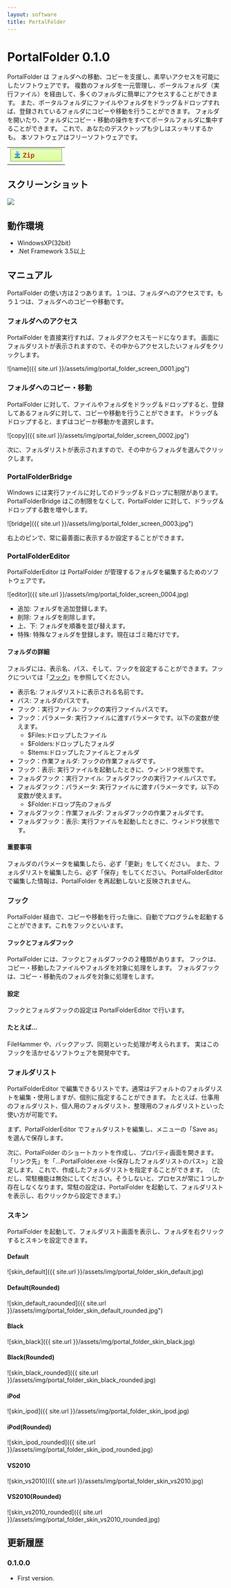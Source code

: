 ```yaml
---
layout: software
title: PortalFolder
---
```


# PortalFolder 0.1.0

PortalFolder は フォルダへの移動、コピーを支援し、素早いアクセスを可能にしたソフトウェアです。
複数のフォルダを一元管理し、ポータルフォルダ（実行ファイル）を経由して、多くのフォルダに簡単にアクセスすることができます。
また、ポータルフォルダにファイルやフォルダをドラッグ＆ドロップすれば、登録されているフォルダにコピーや移動を行うことができます。
フォルダを開いたり、フォルダにコピー・移動の操作をすべてポータルフォルダに集中することができます。
これで、あなたのデスクトップも少しはスッキリするかも。
本ソフトウェアはフリーソフトウェアです。

<table class="dl" cellpadding="0" cellspacing="0" border="0">
	<tr>
		<td>
			<a href="https://dl.dropboxusercontent.com/u/36645874/mebiusbox/PortalFolder-0.1.0.zip" target="_blank" onclick="ga('send','pageview',{'page':'/downloads/PortalFolder','Title':'PortalFolder'});">
				<img src="/assets/img/download_zip.jpg" />
			</a>
		</td>
	</tr>
</table>

## スクリーンショット
<div class="snap">
	<a class="fancybox" href="{{ site.url }}/assets/img/portal_folder_screen_0001.jpg">
		<img style="padding:0;margin:0" src="{{ site.url }}/assets/img/portal_folder_screen_0001.jpg" Width="200" border="0" />
	</a>
	<br class="clear" />
</div>

## 動作環境
* WindowsXP(32bit)
* .Net Framework 3.5以上

## マニュアル

PortalFolder の使い方は２つあります。１つは、フォルダへのアクセスです。もう１つは、フォルダへのコピーや移動です。

### フォルダへのアクセス
PortalFolder を直接実行すれば、フォルダアクセスモードになります。
画面にフォルダリストが表示されますので、その中からアクセスしたいフォルダをクリックします。

![name]({{ site.url }}/assets/img/portal_folder_screen_0001.jpg")

### フォルダへのコピー・移動
PortalFolder に対して、ファイルやフォルダをドラッグ＆ドロップすると、登録してあるフォルダに対して、コピーや移動を行うことができます。
ドラッグ＆ドロップすると、まずはコピーか移動かを選択します。

![copy]({{ site.url }}/assets/img/portal_folder_screen_0002.jpg")

次に、フォルダリストが表示されますので、その中からフォルダを選んでクリックします。

### PortalFolderBridge

Windows には実行ファイルに対してのドラッグ＆ドロップに制限があります。
PortalFolderBridge はこの制限をなくして、PortalFolder に対して、ドラッグ＆ドロップする数を増やします。

![bridge]({{ site.url }}/assets/img/portal_folder_screen_0003.jpg")

右上のピンで、常に最善面に表示するか設定することができます。

### PortalFolderEditor

PortalFolderEditor は PortalFolder が管理するフォルダを編集するためのソフトウェアです。

![editor]({{ site.url }}/assets/img/portal_folder_screen_0004.jpg)

* 追加: フォルダを追加登録します。
* 削除: フォルダを削除します。
* 上、下: フォルダを順番を並び替えます。
* 特殊: 特殊なフォルダを登録します。現在はゴミ箱だけです。

#### フォルダの詳細
フォルダには、表示名、パス、そして、フックを設定することができます。フックについては「<a href="manual_hook.html">フック</a>」を参照してください。

* 表示名: フォルダリストに表示される名前です。
* パス: フォルダのパスです。
* フック：実行ファイル: フックの実行ファイルパスです。
* フック：パラメータ: 実行ファイルに渡すパラメータです。以下の変数が使えます。
	* <span class="param">$Files</span>:ドロップしたファイル
	* <span class="param">$Folders</span>:ドロップしたフォルダ
	* <span class="param">$Items</span>:ドロップしたファイルとフォルダ
* フック：作業フォルダ: フックの作業フォルダです。
* フック：表示: 実行ファイルを起動したときに、ウィンドウ状態です。
* フォルダフック：実行ファイル: フォルダフックの実行ファイルパスです。
* フォルダフック：パラメータ: 実行ファイルに渡すパラメータです。以下の変数が使えます。
	* <span class="param">$Folder</span>:ドロップ先のフォルダ
* フォルダフック：作業フォルダ: フォルダフックの作業フォルダです。
* フォルダフック：表示: 実行ファイルを起動したときに、ウィンドウ状態です。

#### 重要事項
フォルダのパラメータを編集したら、必ず「<span>更新</span>」をしてください。
また、フォルダリストを編集したら、必ず「<span>保存</span>」をしてください。
PortalFolderEditor で編集した情報は、PortalFolder を再起動しないと反映されません。

### フック
PortalFolder 経由で、コピーや移動を行った後に、自動でプログラムを起動することができます。これをフックといいます。

#### フックとフォルダフック
PortalFolder には、フックとフォルダフックの２種類があります。
フックは、コピー・移動したファイルやフォルダを対象に処理をします。
フォルダフックは、コピー・移動先のフォルダを対象に処理をします。

#### 設定
フックとフォルダフックの設定は PortalFolderEditor で行います。

#### たとえば…
FileHammer や、バックアップ、同期といった処理が考えられます。
実はこのフックを活かせるソフトウェアを開発中です。

### フォルダリスト
PortalFolderEditor で編集できるリストです。通常はデフォルトのフォルダリストを編集・使用しますが、個別に指定することができます。
たとえば、仕事用のフォルダリスト、個人用のフォルダリスト、整理用のフォルダリストといった使い方が可能です。

まず、PortalFolderEditor でフォルダリストを編集し、メニューの「Save as」を選んで保存します。

次に、PortalFolder のショートカットを作成し、プロパティ画面を開きます。
「リンク先」を「...PortalFolder.exe -l&lt;保存したフォルダリストのパス&gt;」と設定します。
これで、作成したフォルダリストを指定することができます。
（ただし、常駐機能は無効にしてください。そうしないと、プロセスが常に１つしか存在しなくなります。常駐の設定は、PortalFolder を起動して、フォルダリストを表示し、右クリックから設定できます。）

### スキン
PortalFolder を起動して、フォルダリスト画面を表示し、フォルダを右クリックするとスキンを設定できます。

#### Default
![skin_default]({{ site.url }}/assets/img/portal_folder_skin_default.jpg)

#### Default(Rounded)
![skin_default_raounded]({{ site.url }}/assets/img/portal_folder_skin_default_rounded.jpg")

#### Black
![skin_black]({{ site.url }}/assets/img/portal_folder_skin_black.jpg)

#### Black(Rounded)
![skin_black_rounded]({{ site.url }}/assets/img/portal_folder_skin_black_rounded.jpg)

#### iPod
![skin_ipod]({{ site.url }}/assets/img/portal_folder_skin_ipod.jpg)

#### iPod(Rounded)
![skin_ipod_rounded]({{ site.url }}/assets/img/portal_folder_skin_ipod_rounded.jpg)

#### VS2010
![skin_vs2010]({{ site.url }}/assets/img/portal_folder_skin_vs2010.jpg)

#### VS2010(Rounded)
![skin_vs2010_rounded]({{ site.url }}/assets/img/portal_folder_skin_vs2010_rounded.jpg)


## 更新履歴

### 0.1.0.0
* First version.
